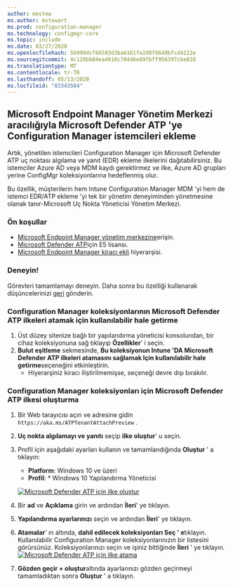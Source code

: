 ```yaml
---
author: mestew
ms.author: mstewart
ms.prod: configuration-manager
ms.technology: configmgr-core
ms.topic: include
ms.date: 03/27/2020
ms.openlocfilehash: 5b999dcf66593d3ba6161fe2d8f0649bfcd4222e
ms.sourcegitcommit: 4c129bb04ea4916c78446e89fbff956397cbe828
ms.translationtype: MT
ms.contentlocale: tr-TR
ms.lasthandoff: 05/13/2020
ms.locfileid: "83343504"
---
```

## <a name="onboard-configuration-manager-clients-to-microsoft-defender-atp-via-the-microsoft-endpoint-manager-admin-center"></a><a name="bkmk_atp"></a>Microsoft Endpoint Manager Yönetim Merkezi aracılığıyla Microsoft Defender ATP 'ye Configuration Manager istemcileri ekleme
<!--5691658-->
Artık, yönetilen istemcileri Configuration Manager için Microsoft Defender ATP uç noktası algılama ve yanıt (EDR) ekleme ilkelerini dağıtabilirsiniz. Bu istemciler Azure AD veya MDM kaydı gerektirmez ve ilke, Azure AD grupları yerine ConfigMgr koleksiyonlarına hedeflenmiş olur.

Bu özellik, müşterilerin hem Intune Configuration Manager MDM 'yi hem de istemci EDR/ATP ekleme 'yi tek bir yönetim deneyiminden yönetmesine olanak tanır-Microsoft Uç Nokta Yöneticisi Yönetim Merkezi.

### <a name="prerequisites"></a>Ön koşullar

- [Microsoft Endpoint Manager yönetim merkezine](https://endpoint.microsoft.com/)erişin.
- [Microsoft Defender ATP](https://docs.microsoft.com/windows/security/threat-protection/microsoft-defender-atp/minimum-requirements#licensing-requirements)için E5 lisansı.
- [Microsoft Endpoint Manager kiracı ekli](https://docs.microsoft.com/configmgr/core/get-started/2020/technical-preview-2002-2#bkmk_attach) hiyerarşisi.

### <a name="try-it-out"></a>Deneyin!

Görevleri tamamlamayı deneyin. Daha sonra bu özelliği kullanarak düşüncelerinizi [geri](../../technical-preview-2003.md#bkmk_feedback) gönderin.

### <a name="make-configuration-manager-collections-available-to-assign-microsoft-defender-atp-policies"></a>Configuration Manager koleksiyonlarının Microsoft Defender ATP ilkeleri atamak için kullanılabilir hale getirme

1. Üst düzey sitenize bağlı bir yapılandırma yöneticisi konsolundan, bir cihaz koleksiyonuna sağ tıklayıp **Özellikler**' i seçin.
1. **Bulut eşitleme** sekmesinde, **Bu koleksiyonun Intune 'DA Microsoft Defender ATP ilkeleri atamasını sağlamak Için kullanılabilir hale getirme**seçeneğini etkinleştirin.
   - Hiyerarşiniz kiracı iliştirilmemişse, seçeneği devre dışı bırakılır.

### <a name="create-microsoft-defender-atp-policy-for-configuration-manager-collections"></a>Configuration Manager koleksiyonları için Microsoft Defender ATP ilkesi oluşturma

1. Bir Web tarayıcısı açın ve adresine gidin `https://aka.ms/ATPTenantAttachPreview` .
1. **Uç nokta algılamayı ve yanıtı** seçip **ilke oluştur**' u seçin.
1. Profil için aşağıdaki ayarları kullanın ve tamamlandığında **Oluştur** ' a tıklayın:
   - **Platform**: Windows 10 ve üzeri
   - **Profil**: * Windows 10 Yapılandırma Yöneticisi

   [![Microsoft Defender ATP için ilke oluştur](../../media/5691658-create-atp-policy.png)](../../media/5691658-create-atp-policy.png#lightbox)
1. Bir **ad** ve **Açıklama** girin ve ardından **İleri**' ye tıklayın.
1. **Yapılandırma ayarlarınızı** seçin ve ardından **İleri**' ye tıklayın.
1. **Atamalar**' ın altında, **dahil edilecek koleksiyonları Seç ' e**tıklayın. Kullanılabilir Configuration Manager koleksiyonlarınızın bir listesini görürsünüz. Koleksiyonlarınızı seçin ve işiniz bittiğinde **İleri** ' ye tıklayın.
   [![Microsoft Defender ATP için ilke atama](../../media/5691658-assign-atp-policy.png)](../../media/5691658-assign-atp-policy.png#lightbox)
1. **Gözden geçir + oluştur**altında ayarlarınızı gözden geçirmeyi tamamladıktan sonra **Oluştur** ' a tıklayın.
